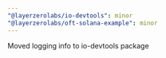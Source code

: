 ```yaml
---
"@layerzerolabs/io-devtools": minor
"@layerzerolabs/oft-solana-example": minor
---
```


Moved logging info to io-devtools package
